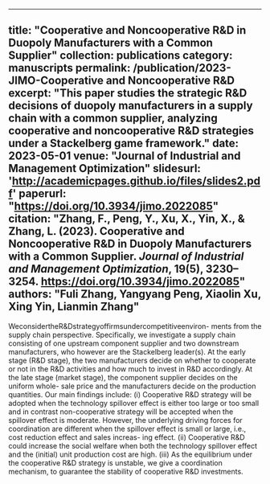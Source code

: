 
---
title: "Cooperative and Noncooperative R&D in Duopoly Manufacturers with a Common Supplier"
collection: publications
category: manuscripts
permalink: /publication/2023-JIMO-Cooperative and Noncooperative R&D
excerpt: "This paper studies the strategic R&D decisions of duopoly manufacturers in a supply chain with a common supplier, analyzing cooperative and noncooperative R&D strategies under a Stackelberg game framework."
date: 2023-05-01
venue: "Journal of Industrial and Management Optimization"
slidesurl: 'http://academicpages.github.io/files/slides2.pdf'
paperurl: "https://doi.org/10.3934/jimo.2022085"
citation: "Zhang, F., Peng, Y., Xu, X., Yin, X., & Zhang, L. (2023). Cooperative and Noncooperative R&D in Duopoly Manufacturers with a Common Supplier. <i>Journal of Industrial and Management Optimization</i>, 19(5), 3230–3254. https://doi.org/10.3934/jimo.2022085"
authors: "Fuli Zhang, Yangyang Peng, Xiaolin Xu, Xing Yin, Lianmin Zhang"
---

WeconsidertheR&Dstrategyoffirmsundercompetitiveenviron- ments from the supply chain perspective. Specifically, we investigate a supply chain consisting of one upstream component supplier and two downstream manufacturers, who however are the Stackelberg leader(s). At the early stage (R&D stage), the two manufacturers decide on whether to cooperate or not in the R&D activities and how much to invest in R&D accordingly. At the late stage (market stage), the component supplier decides on the uniform whole- sale price and the manufacturers decide on the production quantities. Our main findings include: (i) Cooperative R&D strategy will be adopted when the technology spillover effect is either too large or too small and in contrast non-cooperative strategy will be accepted when the spillover effect is moderate. However, the underlying driving forces for coordination are different when the spillover effect is small or large, i.e., cost reduction effect and sales increas- ing effect. (ii) Cooperative R&D could increase the social welfare when both the technology spillover effect and the (initial) unit production cost are high. (iii) As the equilibrium under the cooperative R&D strategy is unstable, we give a coordination mechanism, to guarantee the stability of cooperative R&D investments.
